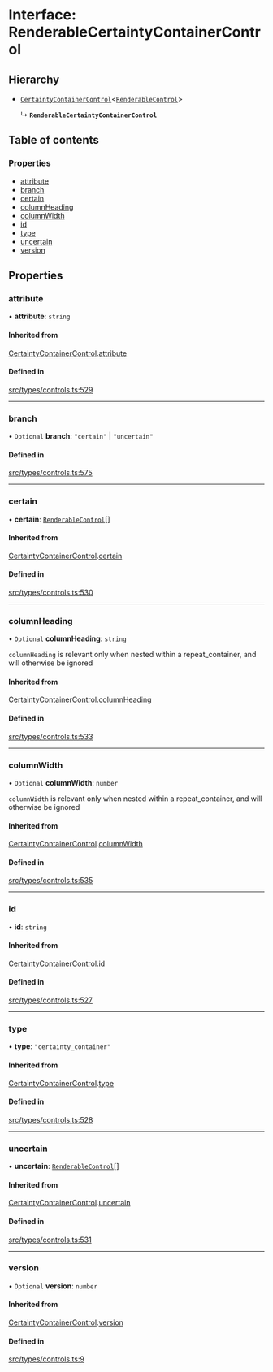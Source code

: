 # Interface: RenderableCertaintyContainerControl

## Hierarchy

- [`CertaintyContainerControl`](../wiki/CertaintyContainerControl)\<[`RenderableControl`](../wiki/Exports#renderablecontrol)\>

  ↳ **`RenderableCertaintyContainerControl`**

## Table of contents

### Properties

- [attribute](../wiki/RenderableCertaintyContainerControl#attribute)
- [branch](../wiki/RenderableCertaintyContainerControl#branch)
- [certain](../wiki/RenderableCertaintyContainerControl#certain)
- [columnHeading](../wiki/RenderableCertaintyContainerControl#columnheading)
- [columnWidth](../wiki/RenderableCertaintyContainerControl#columnwidth)
- [id](../wiki/RenderableCertaintyContainerControl#id)
- [type](../wiki/RenderableCertaintyContainerControl#type)
- [uncertain](../wiki/RenderableCertaintyContainerControl#uncertain)
- [version](../wiki/RenderableCertaintyContainerControl#version)

## Properties

### attribute

• **attribute**: `string`

#### Inherited from

[CertaintyContainerControl](../wiki/CertaintyContainerControl).[attribute](../wiki/CertaintyContainerControl#attribute)

#### Defined in

[src/types/controls.ts:529](https://github.com/decisively-io/interview-sdk/blob/8f7e4477d688e71f550587a1ff3e071ac92d0276/src/types/controls.ts#L529)

___

### branch

• `Optional` **branch**: ``"certain"`` \| ``"uncertain"``

#### Defined in

[src/types/controls.ts:575](https://github.com/decisively-io/interview-sdk/blob/8f7e4477d688e71f550587a1ff3e071ac92d0276/src/types/controls.ts#L575)

___

### certain

• **certain**: [`RenderableControl`](../wiki/Exports#renderablecontrol)[]

#### Inherited from

[CertaintyContainerControl](../wiki/CertaintyContainerControl).[certain](../wiki/CertaintyContainerControl#certain)

#### Defined in

[src/types/controls.ts:530](https://github.com/decisively-io/interview-sdk/blob/8f7e4477d688e71f550587a1ff3e071ac92d0276/src/types/controls.ts#L530)

___

### columnHeading

• `Optional` **columnHeading**: `string`

`columnHeading` is relevant only when nested within a repeat_container, and will otherwise be ignored

#### Inherited from

[CertaintyContainerControl](../wiki/CertaintyContainerControl).[columnHeading](../wiki/CertaintyContainerControl#columnheading)

#### Defined in

[src/types/controls.ts:533](https://github.com/decisively-io/interview-sdk/blob/8f7e4477d688e71f550587a1ff3e071ac92d0276/src/types/controls.ts#L533)

___

### columnWidth

• `Optional` **columnWidth**: `number`

`columnWidth` is relevant only when nested within a repeat_container, and will otherwise be ignored

#### Inherited from

[CertaintyContainerControl](../wiki/CertaintyContainerControl).[columnWidth](../wiki/CertaintyContainerControl#columnwidth)

#### Defined in

[src/types/controls.ts:535](https://github.com/decisively-io/interview-sdk/blob/8f7e4477d688e71f550587a1ff3e071ac92d0276/src/types/controls.ts#L535)

___

### id

• **id**: `string`

#### Inherited from

[CertaintyContainerControl](../wiki/CertaintyContainerControl).[id](../wiki/CertaintyContainerControl#id)

#### Defined in

[src/types/controls.ts:527](https://github.com/decisively-io/interview-sdk/blob/8f7e4477d688e71f550587a1ff3e071ac92d0276/src/types/controls.ts#L527)

___

### type

• **type**: ``"certainty_container"``

#### Inherited from

[CertaintyContainerControl](../wiki/CertaintyContainerControl).[type](../wiki/CertaintyContainerControl#type)

#### Defined in

[src/types/controls.ts:528](https://github.com/decisively-io/interview-sdk/blob/8f7e4477d688e71f550587a1ff3e071ac92d0276/src/types/controls.ts#L528)

___

### uncertain

• **uncertain**: [`RenderableControl`](../wiki/Exports#renderablecontrol)[]

#### Inherited from

[CertaintyContainerControl](../wiki/CertaintyContainerControl).[uncertain](../wiki/CertaintyContainerControl#uncertain)

#### Defined in

[src/types/controls.ts:531](https://github.com/decisively-io/interview-sdk/blob/8f7e4477d688e71f550587a1ff3e071ac92d0276/src/types/controls.ts#L531)

___

### version

• `Optional` **version**: `number`

#### Inherited from

[CertaintyContainerControl](../wiki/CertaintyContainerControl).[version](../wiki/CertaintyContainerControl#version)

#### Defined in

[src/types/controls.ts:9](https://github.com/decisively-io/interview-sdk/blob/8f7e4477d688e71f550587a1ff3e071ac92d0276/src/types/controls.ts#L9)
